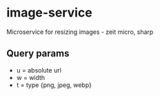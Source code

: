 # image-service
Microservice for resizing images - zeit micro, sharp


## Query params
- u = absolute url
- w = width 
- t = type {png, jpeg, webp} 

